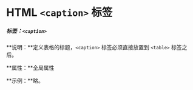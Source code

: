 # HTML `<caption>` 标签

##### 标签：`<caption>`

**说明：**定义表格的标题，`<caption>` 标签必须直接放置到 `<table>` 标签之后。

**属性：**全局属性

**示例：**略。

